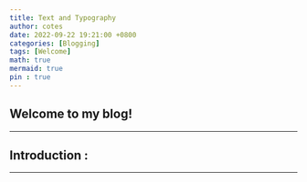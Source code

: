 ```yaml
---
title: Text and Typography
author: cotes
date: 2022-09-22 19:21:00 +0800
categories: [Blogging]
tags: [Welcome]
math: true
mermaid: true
pin : true
---
```


## Welcome to my blog!
---

<h2 data-toc-skip>Introduction :</h2>

---
<br>



